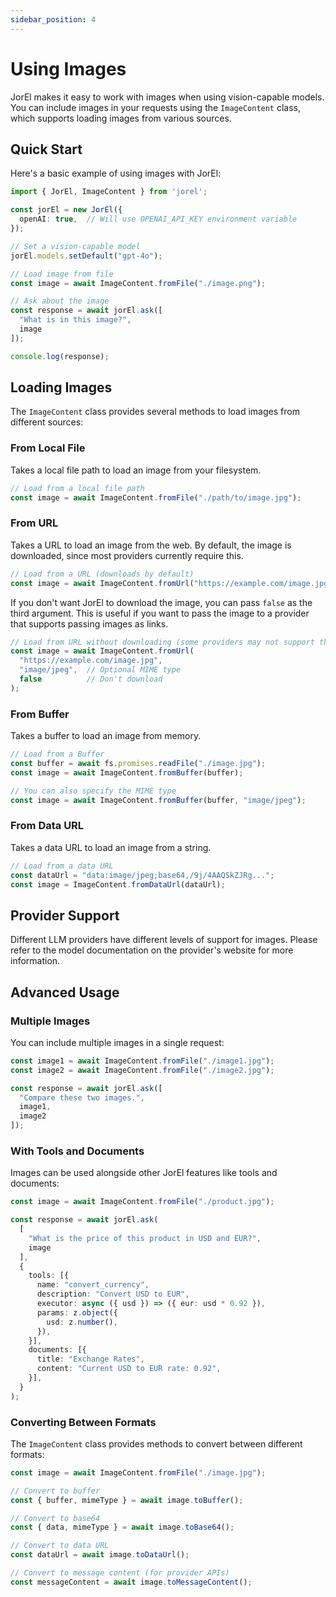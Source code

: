 ```yaml
---
sidebar_position: 4
---
```


# Using Images

JorEl makes it easy to work with images when using vision-capable models. You can include images in your requests using the `ImageContent` class, which supports loading images from various sources.

## Quick Start

Here's a basic example of using images with JorEl:

```typescript
import { JorEl, ImageContent } from 'jorel';

const jorEl = new JorEl({
  openAI: true,  // Will use OPENAI_API_KEY environment variable
});

// Set a vision-capable model
jorEl.models.setDefault("gpt-4o");

// Load image from file
const image = await ImageContent.fromFile("./image.png");

// Ask about the image
const response = await jorEl.ask([
  "What is in this image?",
  image
]);

console.log(response);
```

## Loading Images

The `ImageContent` class provides several methods to load images from different sources:

### From Local File

Takes a local file path to load an image from your filesystem.

```typescript
// Load from a local file path
const image = await ImageContent.fromFile("./path/to/image.jpg");
```

### From URL

Takes a URL to load an image from the web. By default, the image is downloaded, since most providers currently require this.

```typescript
// Load from a URL (downloads by default)
const image = await ImageContent.fromUrl("https://example.com/image.jpg");
```

If you don't want JorEl to download the image, you can pass `false` as the third argument. This is useful if you want to pass the image to a provider that supports passing images as links.

```typescript
// Load from URL without downloading (some providers may not support this)
const image = await ImageContent.fromUrl(
  "https://example.com/image.jpg",
  "image/jpeg",  // Optional MIME type
  false          // Don't download
);
```

### From Buffer

Takes a buffer to load an image from memory.

```typescript
// Load from a Buffer
const buffer = await fs.promises.readFile("./image.jpg");
const image = await ImageContent.fromBuffer(buffer);

// You can also specify the MIME type
const image = await ImageContent.fromBuffer(buffer, "image/jpeg");
```

### From Data URL

Takes a data URL to load an image from a string.

```typescript
// Load from a data URL
const dataUrl = "data:image/jpeg;base64,/9j/4AAQSkZJRg...";
const image = ImageContent.fromDataUrl(dataUrl);
```

## Provider Support

Different LLM providers have different levels of support for images. Please refer to the model documentation on the provider's website for more information.

## Advanced Usage

### Multiple Images

You can include multiple images in a single request:

```typescript
const image1 = await ImageContent.fromFile("./image1.jpg");
const image2 = await ImageContent.fromFile("./image2.jpg");

const response = await jorEl.ask([
  "Compare these two images.",
  image1,
  image2
]);
```

### With Tools and Documents

Images can be used alongside other JorEl features like tools and documents:

```typescript
const image = await ImageContent.fromFile("./product.jpg");

const response = await jorEl.ask(
  [
    "What is the price of this product in USD and EUR?",
    image
  ],
  {
    tools: [{
      name: "convert_currency",
      description: "Convert USD to EUR",
      executor: async ({ usd }) => ({ eur: usd * 0.92 }),
      params: z.object({
        usd: z.number(),
      }),
    }],
    documents: [{
      title: "Exchange Rates",
      content: "Current USD to EUR rate: 0.92",
    }],
  }
);
```

### Converting Between Formats

The `ImageContent` class provides methods to convert between different formats:

```typescript
const image = await ImageContent.fromFile("./image.jpg");

// Convert to buffer
const { buffer, mimeType } = await image.toBuffer();

// Convert to base64
const { data, mimeType } = await image.toBase64();

// Convert to data URL
const dataUrl = await image.toDataUrl();

// Convert to message content (for provider APIs)
const messageContent = await image.toMessageContent();
```
